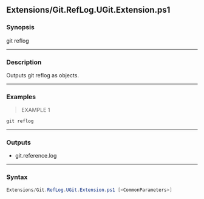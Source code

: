 Extensions/Git.RefLog.UGit.Extension.ps1
----------------------------------------




### Synopsis
git reflog



---


### Description

Outputs git reflog as objects.



---


### Examples
> EXAMPLE 1

```PowerShell
git reflog
```


---


### Outputs
* git.reference.log






---


### Syntax
```PowerShell
Extensions/Git.RefLog.UGit.Extension.ps1 [<CommonParameters>]
```
